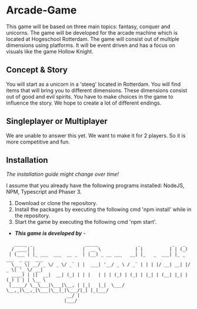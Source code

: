 # Arcade-Game

This game will be based on three main topics: fantasy, conquer and unicorns. The game will be developed for the arcade machine which is located at Hogeschool Rotterdam. The game will consist out of multiple dimensions using platforms. It will be event driven and has a focus on visuals like the game Hollow Knight.

## Concept & Story

You will start as a unicorn in a 'steeg' located in Rotterdam. You will find items that will bring you to different dimensions. These dimensions consist out of good and evil spirits. You have to make choices in the game to influence the story. We hope to create a lot of different endings.

## Singleplayer or Multiplayer

We are unable to answer this yet. We want to make it for 2 players. So it is more competitive and fun.

## Installation

*The installation guide might change over time!*

I assume that you already have the following programs installed: NodeJS, NPM, Typescript and Phaser 3.

1. Download or clone the repository.
2. Install the packages by executing the following cmd 'npm install' while in the repository.
3. Start the game by executing the following cmd 'npm start'.


- **_This game is developed by_** -

```
   _____ _                    _____               _            _   _                 
  / ____| |                  |  __ \             | |          | | (_)                
 | (___ | |_ ___  ___  __ _  | |__) _ __ ___   __| |_   _  ___| |_ _  ___  _ __  ___ 
  \___ \| __/ _ \/ _ \/ _` | |  ___| '__/ _ \ / _` | | | |/ __| __| |/ _ \| '_ \/ __|
  ____) | ||  __|  __| (_| | | |   | | | (_) | (_| | |_| | (__| |_| | (_) | | | \__ \
 |_____/ \__\___|\___|\__, | |_|   |_|  \___/ \__,_|\__,_|\___|\__|_|\___/|_| |_|___/
                       __/ |                                                         
                      |___/                                                          
```
